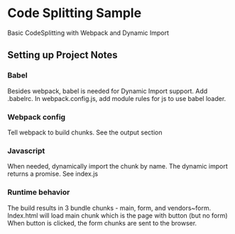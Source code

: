 # Code Splitting Sample

Basic CodeSplitting with Webpack and Dynamic Import  


## Setting up Project Notes
### Babel
Besides webpack, babel is needed for Dynamic Import support.
Add .babelrc.  In webpack.config.js, add module rules for js to use babel loader.

### Webpack config
Tell webpack to build chunks.  See the output section

### Javascript
When needed, dynamically import the chunk by name.   The dynamic import returns a 
promise.  See index.js

### Runtime behavior 
The build results in 3 bundle chunks - main, form, and vendors~form.
Index.html will load main chunk which is the page with button (but no form)
When button is clicked, the form chunks are sent to the browser.

